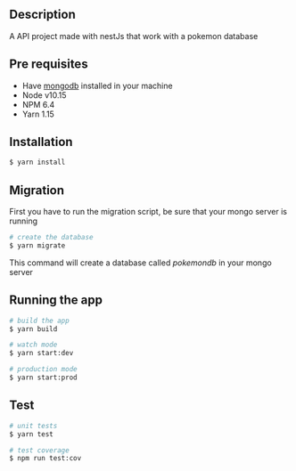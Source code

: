 ## Description

A API project made with nestJs that work with a pokemon database

## Pre requisites

* Have [mongodb](https://www.mongodb.com/) installed in your machine
* Node v10.15
* NPM 6.4
* Yarn 1.15

## Installation

```bash
$ yarn install
```

## Migration

First you have to run the migration script, be sure that your mongo server is running

```bash
# create the database
$ yarn migrate
```

This command will create a database called *pokemondb* in your mongo server

## Running the app
```bash
# build the app
$ yarn build

# watch mode
$ yarn start:dev

# production mode
$ yarn start:prod
```

## Test

```bash
# unit tests
$ yarn test

# test coverage
$ npm run test:cov
```
